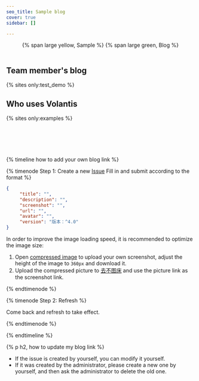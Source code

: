 ```yaml
---
seo_title: Sample blog
cover: true
sidebar: []

---
```


<center>
{% span large yellow, Sample %}
{% span large green, Blog %}
</center>
<br>

## Team member's blog

{% sites only:test_demo %}


## Who uses Volantis

{% sites only:examples %}

<br>


<!-- more -->

<br><br>

{% timeline how to add your own blog link %}

{% timenode Step 1: Create a new [Issue](https://github.com/volantis-x/examples/issues/) Fill in and submit according to the format %}

```json
{
     "title": "",
     "description": "",
     "screenshot": "",
     "url": "",
     "avatar": "",
     "version": "版本：^4.0"
}
```

In order to improve the image loading speed, it is recommended to optimize the image size:
1. Open [compressed image](https://www.yasuotu.com/) to upload your own screenshot, adjust the height of the image to `360px` and download it.
2. Upload the compressed picture to [去不图床](https://7bu.top/) and use the picture link as the screenshot link.

{% endtimenode %}

{% timenode Step 2: Refresh %}

Come back and refresh to take effect.

{% endtimenode %}

{% endtimeline %}

{% p h2, how to update my blog link %}

- If the issue is created by yourself, you can modify it yourself.
- If it was created by the administrator, please create a new one by yourself, and then ask the administrator to delete the old one.